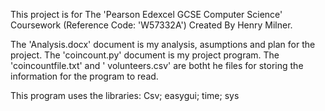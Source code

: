 This project is for The 'Pearson Edexcel GCSE Computer Science' Coursework (Reference Code: 'W57332A') Created By Henry Milner.

The 'Analysis.docx' document is my analysis, asumptions and plan for the project.
The 'coincount.py' document is my project program.
The 'coincountfile.txt' and ' volunteers.csv' are botht he files for storing the information for the program to read.

This program uses the libraries:
    Csv;
    easygui;
    time;
    sys